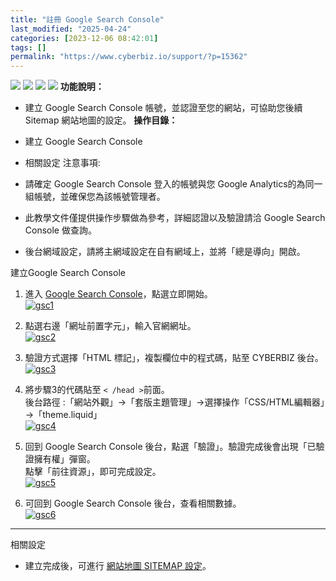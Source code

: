 ```yaml
---
title: "註冊 Google Search Console"
last_modified: "2025-04-24"
categories: [2023-12-06 08:42:01]
tags: []
permalink: "https://www.cyberbiz.io/support/?p=15362"
---
```


![](https://www.cyberbiz.io/support/wp-content/uploads/適用站別.png)
[![](https://www.cyberbiz.io/support/wp-content/uploads/台灣站.png)](https://www.cyberbiz.io/support/?page_id=2490)
[![](https://www.cyberbiz.io/support/wp-content/uploads/北美站.png)](https://www.cyberbiz.io/support/?page_id=9206)
[![](https://www.cyberbiz.io/support/wp-content/uploads/日本站.png)](https://www.cyberbiz.io/support/?page_id=33456)
**功能說明：**  

* 建立 Google Search Console 帳號，並認證至您的網站，可協助您後續 Sitemap 網站地圖的設定。
**操作目錄：**

* 建立 Google Search Console 
* 相關設定
注意事項:  

* 請確定 Google Search Console 登入的帳號與您 Google Analytics的為同一組帳號，並確保您為該帳號管理者。
* 此教學文件僅提供操作步驟做為參考，詳細認證以及驗證請洽 Google Search Console 做查詢。
* 後台網域設定，請將主網域設定在自有網域上，並將「總是導向」開啟。

建立Google Search Console

1. 進入 [Google Search Console](https://search.google.com/search-console/about
)，點選立即開始。  
[![gsc1](https://www.cyberbiz.io/support/wp-content/uploads/Google-search-console註冊01.png)](https://www.cyberbiz.io/support/wp-content/uploads/Google-search-console註冊01.png)



2. 點選右邊「網址前置字元」，輸入官網網址。  
[![gsc2](https://www.cyberbiz.io/support/wp-content/uploads/Google-search-console註冊02.png)](https://www.cyberbiz.io/support/wp-content/uploads/Google-search-console註冊02.png)



3. 驗證方式選擇「HTML 標記」，複製欄位中的程式碼，貼至 CYBERBIZ 後台。  
[![gsc3](https://www.cyberbiz.io/support/wp-content/uploads/Google-search-console註冊03.png)](https://www.cyberbiz.io/support/wp-content/uploads/Google-search-console註冊03.png)



4. 將步驟3的代碼貼至 `< /head >`前面。  
後台路徑 :「網站外觀」→「套版主題管理」→選擇操作「CSS/HTML編輯器」→「theme.liquid」  
[![gsc4](https://www.cyberbiz.io/support/wp-content/uploads/Google-search-console註冊04.png)](https://www.cyberbiz.io/support/wp-content/uploads/Google-search-console註冊04.png)



5. 回到 Google Search Console 後台，點選「驗證」。驗證完成後會出現「已驗證擁有權」彈窗。  
點擊「前往資源」，即可完成設定。  
[![gsc5](https://www.cyberbiz.io/support/wp-content/uploads/Google-search-console註冊05.png)](https://www.cyberbiz.io/support/wp-content/uploads/Google-search-console註冊05.png)



6. 可回到 Google Search Console 後台，查看相關數據。   
[![gsc6](https://www.cyberbiz.io/support/wp-content/uploads/Google-search-console註冊06.png)](https://www.cyberbiz.io/support/wp-content/uploads/Google-search-console註冊06.png)



* * *


相關設定

* 建立完成後，可進行 [ 網站地圖 SITEMAP 設定](https://www.cyberbiz.io/support/?p=3807)。


